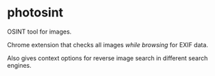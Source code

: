 # photosint

OSINT tool for images. 

Chrome extension that checks all images _while browsing_ for EXIF data. 

Also gives context options for reverse image search in different search engines.
